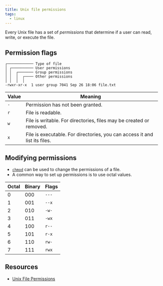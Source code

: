 ```yaml
---
title: Unix file permissions
tags:
  - linux
---
```


Every Unix file has a set of _permissions_ that determine if a user can read, write, or execute the file.

## Permission flags

```
┌──────────── Type of file
│ ┌────────── User permissions
│ │  ┌─────── Group permissions
│ │  │  ┌──── Other permissions
│ │  │  │
-rwxr-xr-x  1 user group 7041 Sep 26 18:06 file.txt
```

| Value | Meaning                                                                    |
| ----- | -------------------------------------------------------------------------- |
| `-`   | Permission has not been granted.                                           |
| `r`   | File is readable.                                                          |
| `w`   | File is writable. For directories, files may be created or removed.        |
| `x`   | File is executable. For directories, you can access it and list its files. |

## Modifying permissions

- [`chmod`](https://linux.die.net/man/1/chmod) can be used to change the permissions of a file.
- A common way to set up permissions is to use octal values.

| Octal | Binary | Flags |
| ----- | ------ | ----- |
| 0     | 000    | `---` |
| 1     | 001    | `--x` |
| 2     | 010    | `-w-` |
| 3     | 011    | `-wx` |
| 4     | 100    | `r--` |
| 5     | 101    | `r-x` |
| 6     | 110    | `rw-` |
| 7     | 111    | `rwx` |

## Resources

- [Unix File Permissions](https://docs.nersc.gov/filesystems/unix-file-permissions/)
